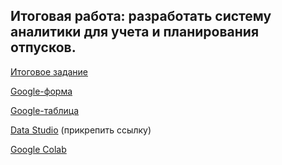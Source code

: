 ## Итоговая работа: разработать систему аналитики для учета и планирования отпусков.

[Итоговое задание](https://docs.google.com/document/d/1wFXNodCat-hcRiNGVhqNsVO3-s7CYMVqjA7uqYTq-tI/edit#heading=h.ue543p3tlyzb)

[Google-форма](https://docs.google.com/forms/d/e/1FAIpQLScyg04yVhMPwX3AsQyCZvvS0VVoRf2g9Fb7vwPiK3cpagoLcg/viewform)

[Google-таблица](https://docs.google.com/spreadsheets/d/1_5QlkslhSrItS9Ir2R1rXOiX7ehZXFc8Lu0x1BmpKP4/edit#gid=526847455)

[Data Studio](https://datastudio.google.com/u/0/reporting/e1cebcc1-dcfc-4605-9509-9f8d543d46c4/page/5n78B) (прикрепить ссылку)

[Google Colab](https://colab.research.google.com/drive/1YW8LbF-QUpln-HUBk58ElTx7n1RZoXmC?usp=sharing#scrollTo=yZiM7XUmCXF3)
